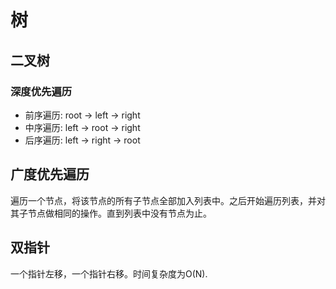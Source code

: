 # 树

## 二叉树

### 深度优先遍历
- 前序遍历: root -> left -> right
- 中序遍历: left -> root -> right
- 后序遍历: left -> right -> root

## 广度优先遍历

遍历一个节点，将该节点的所有子节点全部加入列表中。之后开始遍历列表，并对其子节点做相同的操作。直到列表中没有节点为止。

## 双指针

一个指针左移，一个指针右移。时间复杂度为O(N).
